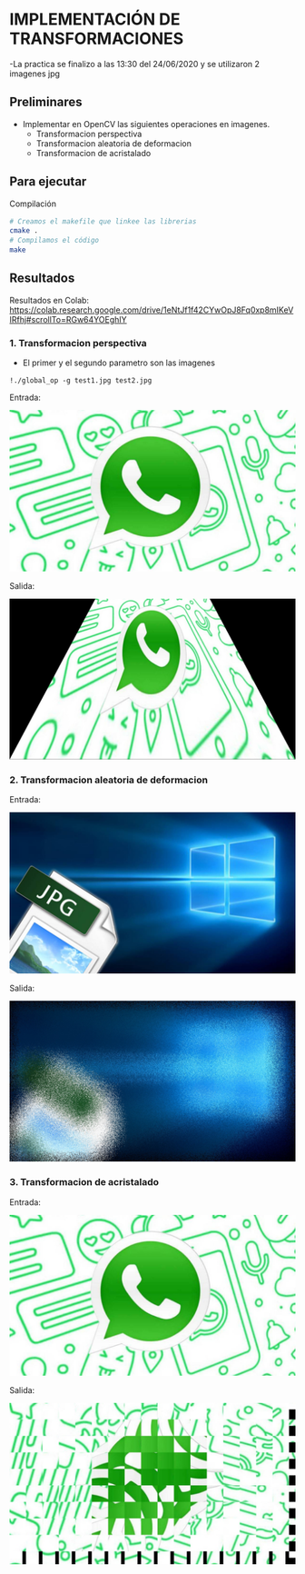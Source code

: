 # IMPLEMENTACIÓN DE TRANSFORMACIONES
-La practica se finalizo a las 13:30 del 24/06/2020 y se utilizaron 2 imagenes jpg 

## Preliminares
- Implementar en OpenCV las siguientes operaciones en imagenes.
  - Transformacion perspectiva
  - Transformacion aleatoria de deformacion
  - Transformacion de acristalado

## Para ejecutar
Compilación
```bash
# Creamos el makefile que linkee las librerias
cmake .
# Compilamos el código
make
```

## Resultados
Resultados en Colab: https://colab.research.google.com/drive/1eNtJf1f42CYwOpJ8Fq0xp8mIKeVIRfhj#scrollTo=RGw64YOEghIY
### 1. Transformacion perspectiva
- El primer y el segundo parametro son las imagenes 
```
!./global_op -g test1.jpg test2.jpg
```

Entrada:
  
  ![](test1.jpg)

Salida:
 
 ![](warperspective.jpg)
 

### 2. Transformacion aleatoria de deformacion
Entrada:

  ![](test2.jpg)
  
Salida:  
  
  ![](remap.jpg)
  
### 3. Transformacion de acristalado
Entrada:
  
  ![](test1.jpg) 
    
Salida:  
   
  ![](acristalado.jpg)





